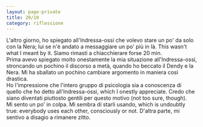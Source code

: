 ```yaml
--- 
layout: page-private
title: 20/10
category: riflessione
---
```


L'altro giorno, ho spiegato all'Indressa-ossi che volevo stare un po' da solo
con la Nera; lui se n'è andato a messaggiare un po' più in là. This wasn't what
I meant by it. Siamo rimasti a chiacchierare forse 20 min.  
Prima avevo spiegato molto onestamente la mia situazione all'Indressa-ossi,
stroncando un pochino il discorso a metà, quando ho beccato il Dendy e la Nera.
Mi ha sballato un pochino cambiare argomento in maniera così drastica.  
Ho l'impressione che l'intero gruppo di psicologia sia a conoscenza di quello
che ho detto all'Indressa-ossi, which I onestly appreciate. Credo che siano
diventati piuttosto gentili per questo motivo (not too sure, though).  
Mi sento un po' in colpa. Mi sembra di starli usando, which is undoubtly true:
everybody uses each other, consciously or not. D'altra parte, mi sentivo a
disagio a rimanere zitto.

